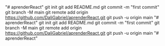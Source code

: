 "# aprenderReact"  git init git add README.md git commit -m "first commit" git branch -M main git remote add origin https://github.com/DaliGabriel/aprenderReact.git git push -u origin main
"# aprenderReact"  git init git add README.md git commit -m "first commit" git branch -M main git remote add origin https://github.com/DaliGabriel/aprenderReact.git git push -u origin main
"# aprenderReact" 
